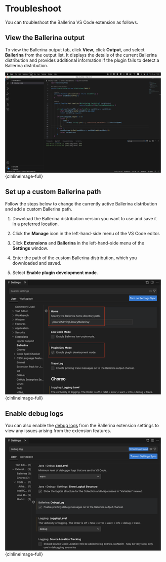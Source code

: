 # Troubleshoot

You can troubleshoot the Ballerina VS Code extension as follows.

## View the Ballerina output

To view the Ballerina output tab, click **View**, click **Output**, and select **Ballerina** from the output list. It displays the details of the current Ballerina distribution and provides additional information if the plugin fails to detect a Ballerina distribution.

![View Ballerina output](./img/troubleshoot/view-ballerina-output.gif){cInlineImage-full}

## Set up a custom Ballerina path

Follow the steps below to change the currently active Ballerina distribution and add a custom Ballerina path.

1. Download the Ballerina distribution version you want to use and save it in a preferred location.

2. Click the **Manage** icon in the left-hand-side menu of the VS Code editor.

3. Click **Extensions** and **Ballerina** in the left-hand-side menu of the **Settings** window.

4. Enter the path of the custom Ballerina distribution, which you downloaded and saved.

5. Select **Enable plugin development mode**.

![Set custom Ballerina path](./img/troubleshoot/set-custom-ballerina-path.png){cInlineImage-full}

## Enable debug logs

You can also enable the [debug logs](https://wso2.com/ballerina/vscode/docs/configure-the-extension/#advanced-configurations) from the Ballerina extension settings to view any issues arising from the extension features.

![Enable debug logs](./img/troubleshoot/enable-debug-log.png){cInlineImage-full}
